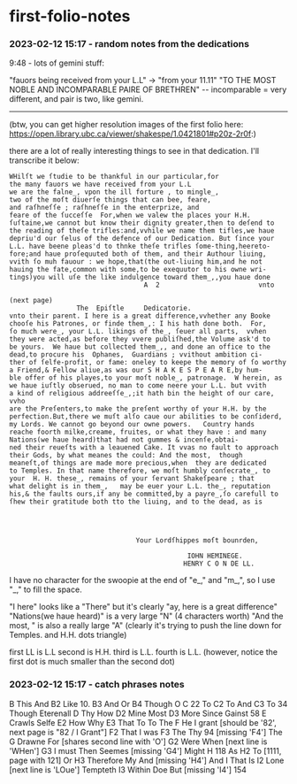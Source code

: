 # first-folio-notes

### 2023-02-12 15:17 - random notes from the dedications


9:48 - lots of gemini stuff:

"fauors being received from your L.L" -> "from your 11.11"
"TO THE MOST NOBLE AND INCOMPARABLE PAIRE OF BRETHREN" -- incomparable = very different, and pair is two, like gemini.

---

(btw, you can get higher resolution images of the first folio here: https://open.library.ubc.ca/viewer/shakespe/1.0421801#p20z-2r0f:)

there are a lot of really interesting things to see in that dedication. I'll transcribe it below:

```
WHilſt we ſtudie to be thankful in our particular,for
the many fauors we have received from your L.L
we are the falne_, vpon the ill forture , to mingle_,
two of the moſt diuerſe things that can bee, feare,
and raſhneſſe ; raſhneſſe in the enterprize, and
feare of the ſucceſſe  For,when we valew the places your H.H.
ſuſtaine,we cannot but know their dignity greater,then to deſend to
the reading of theſe trifles:and,vvhile we name them tifles,we haue
depriu'd our ſelus of the defence of our Dedication. But ſince your
L.L. have beene pleas'd to thnke theſe trifles ſome-thing,heereto-
fore;and haue proſequuted both of them, and their Authour liuing,
vvith ſo muh fauour : we hope,that(the out-liuing him,and he not
hauing the fate,common with some,to be exequutor to his owne wri-
tings)you will uſe the like indulgence toward them_,,you haue done
                                  A  2                         vnto

(next page)
                 The  Epiſtle     Dedicatorie.
vnto their parent. I here is a great difference,vvhether any Booke
chooſe his Patrones, or finde them_,: I his hath done both.  For,
ſo much were_, your L.L. likings of the_, ſeuer all parts,  vvhen
they were acted,as before they vvere publiſhed,the Volume ask'd to
be yours.  We haue but collected them_,, and done an office to the
dead,to procure his  Ophanes,  Guardians ; vvithout ambition ci-
ther of ſelfe-profit, or fame: oneley to keepe the memory of ſo worthy
a Friend,& Fellow aliue,as was our S H A K E S P E A R E,by hum-
ble offer of his playes,to your moſt noble_, patronage.  W herein, as
we haue iuſtly obserued, no man to come neere your L.L. but vvith
a kind of religious addreeſſe_,;it hath bin the height of our care, vvho
are the Preſenters,to make the preſent worthy of your H.H. by the
perfection.But,there we muſt alſo caue our abilities to be conſiderd,
my Lords. We cannot go beyond our owne powers.   Country hands
reache foorth milke,creame, fruites, or what they have : and many
Nations(we haue heard)that had not gummes & incenſe,obtai-
ned their reueſts with a leauened Cake. It vvas no fault to approach
their Gods, by what meanes the could: And the most,  though
meaneſt,of things are made more precious,when  they are dedicated
to Temples. In that name therefore, we moſt humbly conſecrate_, to
your  H. H. these_, remains of your ſervant Shakeſpeare ; that
what delight is in them_,   may be euer your L.L. the_, reputation
his,& the faults ours,if any be committed,by a payre_,ſo carefull to
ſhew their gratitude both tto the liuing, and to the dead, as is




                                Your Lordſhippes moſt bounrden,

                                             IOHN HEMINEGE.
                                            HENRY C O N DE LL.
```

I have no character for the swoopie at the end of "e_," and "m_,", so I use "_," to fill the space.

"I here" looks like a "There" but it's clearly "ay, here is a great difference"
"Nations(we haue heard)" is a very large "N" (4 characters worth)
"And the most,  " is also a really large "A" (clearly it's trying to push the line down for Temples. and H.H. dots triangle)

first LL is L.L
second is H.H.
third is L.L.
fourth is L.L. (however, notice the first dot is much smaller than the second dot)




### 2023-02-12 15:17 - catch phrases notes

B This
And
B2 Like
10.
B3 And
Or
B4 Though
O
C 22
To
C2 To
And
C3 To
34
Though
Eterenall
D Thy
How
D2 Mine
Most
D3 More
Since
Gainst
58
E Crawls
Selfe
E2 How
Why
E3 That
To
To
The
F He
I grant [should be '82', next page is "82 / I Grant"]
F2 That
I was
F3 The
Thy
94 [missing 'F4']
The
G Drawne
For [shares second line with 'O']
G2 Were
When [next line is 'WHen']
G3 I must
Then
Seemes [missing 'G4']
Might
H 118
As
H2 To [1111, page with 121]
Or
H3 Therefore
My
And [missing 'H4']
And
I That
Is
I2 Lone [next line is 'LOue']
Tempteth
I3 Within
Doe
But [missing 'I4']
154

